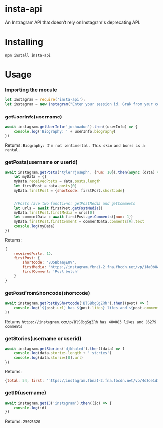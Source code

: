# insta-api

An Instragram API that doesn't rely on Instagram's deprecating API.

# Installing
```npm install insta-api```

# Usage

### Importing the module
```javascript
let Instagram = require('insta-api');
let instagram = new Instagram("Enter your session id. Grab from your cookies in a browser");
```

### getUserInfo(username)
```javascript
await instagram.getUserInfo('joshuadun').then((userInfo) => {
    console.log('Biography: ' + userInfo.biography)
})
```
Returns: `Biography: I'm not sentimental. This skin and bones is a rental.`

### getPosts(username or userid)
```javascript
await instagram.getPosts('tylerrjoseph', {num: 10}).then(async (data) => {
    let myData = {}
    myData.receivedPosts = data.posts.length
    let firstPost = data.posts[0]
    myData.firstPost = {shortcode: firstPost.shortcode}


    //Posts have two functions: getPostMedia and getComments
    let urls = await firstPost.getPostMedia()
    myData.firstPost.firstMedia = urls[0]
    let commentData = await firstPost.getComments({num: 1})
    myData.firstPost.firstComment = commentData.comments[0].text
    console.log(myData)
})
```
Returns: 
```js
{
    receivedPosts: 10,
    firstPost: {
        shortcode: 'BU5BbaagEUV',
        firstMedia: 'https://instagram.fbna1-2.fna.fbcdn.net/vp/1da0b84d63b19903b8a2f0584dd3573f/5C004BFB/t51.2885-15/e35/18812609_1875010279425214_5576153514956029952_n.jpg',
        firstComment: 'Post betch'
    }
}
```

### getPostFromShortcode(shortcode)
```javascript
await instagram.getPostByShortcode('BlSBbgSgZRh').then((post) => {
    console.log(`${post.url} has ${post.likes} likes and ${post.comments} comments`)
})
```
Returns `https://instagram.com/p/BlSBbgSgZRh has 400083 likes and 16279 comments`

### getStories(username or userid)
```javascript
await instagram.getStories('djkhaled').then((data) => {
    console.log(data.stories.length + ' stories')
    console.log(data.stories[0].url)
})
```
Returns: 
```js
{total: 54, first: 'https://instagram.fbna1-2.fna.fbcdn.net/vp/4d8ce1d14e6acd1cb75ce11a3f31bc4e/5B67C6AD/t50.12441-16/37886089_2108992515842077_1764245142725384721_n.mp4'}
```

### getID(username)
```javascript
await instagram.getID('instagram').then((id) => {
    console.log(id)
})
```
Returns: `25025320`
